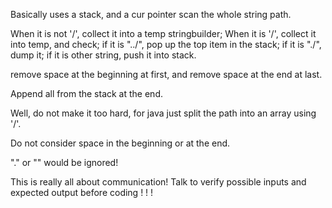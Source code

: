 
Basically uses a stack, and a cur pointer scan the whole string path.

When it is not '/', collect it into a temp stringbuilder;
When it is '/', collect it into temp, and check;
if it is "../", pop up the top item in the stack;
if it is "./", dump it;
if it is other string, push it into stack.

remove space at the beginning at first, and remove space at the end at last.

Append all from the stack at the end.

Well, do not make it too hard, for java just split the path into an array using '/'.

Do not consider space in the beginning or at the end.

"." or "" would be ignored!

This is really all about communication! Talk to verify possible inputs and expected output before coding ! ! !

